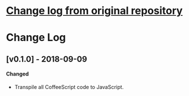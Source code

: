 # [Change log from original repository](https://github.com/kahmali/meteor-restivus/blob/devel/CHANGELOG.md#change-log)
# Change Log

## [v0.1.0] - 2018-09-09

#### Changed
- Transpile all CoffeeScript code to JavaScript.
